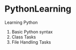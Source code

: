 # PythonLearning
Learning Python
1) Basic Python syntax
2) Class Tasks
3) File Handling Tasks






